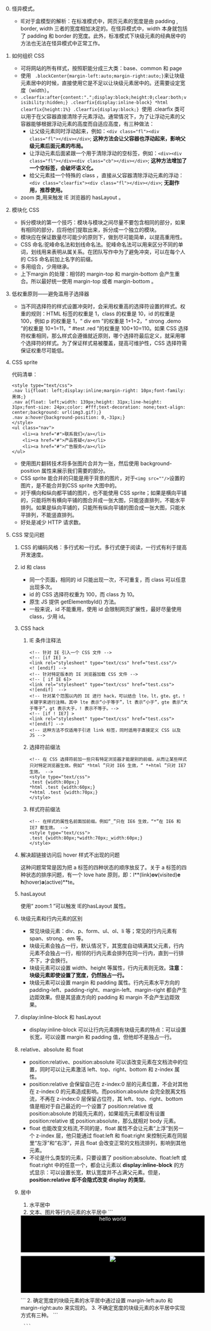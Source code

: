 0. 怪异模式。
    - IE对于盒模型的解析：在标准模式中，网页元素的宽度是由 padding , border, width 三者的宽度相加决定的。在怪异模式中，width 本身就包括了 padding 和 border 的宽度。此外，标准模式下块级元素的经典居中的方法也无法在怪异模式中正常工作。
2. 如何组织 CSS
    - 可将网站的所有样式，按照职能分成三大类：base、common 和 page
    - 使用 ` .blockCenter{margin-left:auto;margin-right:auto;}`来让块级元素居中的时候，直接使用它是不足以让块级元素居中的。还需要设定宽度（width）。
    - `.clearfix:after{content:".";display:block;height:0;clear:both;visibility:hidden;} .clearfix{display:inline-block} *html clearfix{height:1%} .Clearfix{display:block;} `使用 .clearfix 类可以用于在父容器直接清除子元素浮动。通常情况下，为了让浮动元素的父容器能够根据浮动元素的高度而自适应高度，有三种做法：
        + 让父级元素同时浮动起来，例如：`<div class="fl"><div class="fl"></div></div>`; **这种方法会让父容器也浮动起来，影响父级元素后面元素的布局。**
        + 让浮动元素后面紧跟一个用于清除浮动的空标签，例如：`<div><div class="fl"></div><div class="cb"></div></div>`; **这种方法增加了一个空标签，会破坏语义化。**
        + 给父元素挂一个特殊的 class ，直接从父容器清除浮动元素的浮动：`<div class="clearfix"><div class="fl"></div></div>`; **无副作用，推荐使用。**
    - zoom 类,用来触发 IE 浏览器的 hasLayout 。
3. 模块化 CSS
    - 拆分模块的第一个技巧：模块与模块之间尽量不要包含相同的部分，如果有相同的部分，应将他们提取出来，拆分成一个独立的模块。
    - 模块应在保证数量尽可能少的原则下，做到尽可能简单，以提高重用性。
    - CSS 命名:驼峰命名法和划线命名法。驼峰命名法可以用来区分不同的单词，划线用来表明从属关系。在团队写作中为了避免冲突，可以在每个人的 CSS 命名前加上名字的前缀。
    - 多用组合，少用继承。
    - 上下margin 的处理：相邻的 margin-top 和 margin-bottom 会产生重合。所以最好统一使用 margin-top 或者 margin-bottom 。
4. 低权重原则——避免滥用子选择器
    - 当不同选择符的样式设置冲突时，会采用权重高的选择符设置的样式。权重的规则：HTML 标签的权重是 1，class 的权重是 10，id 的权重是 100，例如 p 的权重是 1，“ div em ”的权重是 1+1=2，“ strong .demo ”的权重是 10+1=11，“ #test .red ”的权重是 100+10=110。如果 CSS 选择符权重相同，那么样式会遵循就近原则，哪个选择符最后定义，就采用哪个选择符的样式。为了保证样式易被覆盖，提高可维护性，CSS 选择符需保证权重尽可能低。
5. CSS sprite

    代码清单：

    ```
    <style type="text/css">
    .nav li{float: left;display:inline;margin-right: 10px;font-family: 黑体;}
    .nav a{float: left;width: 139px;height: 31px;line-height: 31px;font-size: 24px;color: #fff;text-decoration: none;text-align: center;background: url(img3.gif);}
    .nav a:hover{background-position: 0,-31px;}
    </style>
    <ul class="nav">
        <li><a href="#">联系我们</a></li>
        <li><a href="#">产品答疑</a></li>
        <li><a href="#">广告服务</a></li>
    </ul>
    ```

    - 使用图片翻转技术将多张图片合并为一张，然后使用 background-position 属性来展示我们需要的部分。
    - CSS sprite 能合并的只能是用于背景的图片，对于`<img src=""/>`设置的图片，是不能合并到CSS sprite 大图中的。
    - 对于横向和纵向都平铺的图片，也不能使用 CSS sprite；如果是横向平铺的，只能将所有横向平铺的图合并成一张大图，只能竖直排列，不能水平排列。如果是纵向平铺的，只能所有纵向平铺的图合成一张大图，只能水平排列，不能竖直排列。
    - 好处是减少 HTTP 请求数。

6. CSS 常见问题
    1. CSS 的编码风格：多行式和一行式。多行式便于阅读，一行式有利于提高开发速度。
    2. id 和 class
        - 同一个页面，相同的 id 只能出现一次，不可重复，而 class 可以任意出现多次。
        - id 的 CSS 选择符权重为 100，而 class 为 10。
        - 原生 JS 提供 getElementbyId() 方法。
        - 一般来说，id 不能重用，使用 id 会限制网页扩展性，最好尽量使用 class，少用 id。
    3. CSS hack
        1. IE 条件注释法

            ```
            <!-- 针对 IE 引入一个 CSS 文件 -->
            <!-- [if IE] >
            <link rel="stylesheet" type="text/css" href="test.css"/>
            <! [endif] -->
            <!-- 针对特定版本的 IE 浏览器加载 CSS 文件 -->
            <!-- [ if IE 6]>
            <link rel="stylesheet" type="text/css" href="test.css">
            <![endif]  -->
            <!-- 针对某个范围以内的 IE 进行 hack，可以结合 lte，lt，gte，gt，! 关键字来进行注释。其中 lte 表示“小于等于”，lt 表示“小于”，gte 表示“大于等于”，gt 表示大于，! 表示不等于。-->
            <!-- [if ! IE7] >
            <link rel="stylesheet" type="text/css" href="test.css">
            <![endif] -->
            <!-- 这种方法不仅适用于引进 link 标签，同时适用于直接定义 CSS 以及 JS -->
            ```

        2. 选择符前缀法

            ```
            <!-- 在 CSS 选择符前加一些只有特定浏览器才能是别的前缀，从而让某些样式只对特定浏览器生效。例如“ *html ”只对 IE6 生效，“ *+html ”只对 IE7 生效。 -->
            <style type="text/css">
            .test {width:80px;}
            *html .test {width:60px;}
            *+html .test {width:70px;}
            </style>
            ```

        3. 样式符前缀法

            ```
            <!-- 在样式的属性名前面加前缀。例如“_”只在 IE6 生效，“*”在 IE6 和 IE7 都生效。 -->
            <style type="text/css">
            .test {width:80px;*width:70px;_width:60px;}
            </style>
            ```

    4. 解决超链接访问后 hover 样式不出现的问题

        这种问题常常是因为把 a 标签的四种状态的顺序放反了。关于 a 标签的四种状态的排序问题，有一个 love hate 原则，即：l**(link)**ov**(visited)**e h**(hover)**a**(active)**te。

    5. hasLayout

        使用“ zoom:1 ”可以触发 IE的hasLayout 属性。

    6. 块级元素和行内元素的区别
        - 常见块级元素：div、p、form、ul、ol、li 等；常见的行内元素有 span、strong、em 等。
        - 块级元素会独占一行，默认情况下，其宽度自动填满其父元素，行内元素不会独占一行，相邻的行内元素会排列在同一行内，直到一行排不下，才会换行。
        - 块级元素可以设置 width、height 等属性，行内元素则无效。**注意：块级元素即使设置了宽度，仍然独占一行。**
        - 块级元素可以设置 margin 和 padding 属性。行内元素水平方向的 padding-left、padding-right、margin-left、margin-right 都会产生边距效果。但是其竖直方向的 padding 和 margin 不会产生边距效果。
    7. display:inline-block 和 hasLayout
        - display:inline-block 可以让行内元素拥有块级元素的特点：可以设置长宽，可以设置 margin 和 padding 值，但他却不是独占一行。
    8. relative、absolute 和 float
        - position:relative、position:absolute 可以该改变元素在文档流中的位置，同时可以让元素激活 left、top、right、bottom 和 z-index 属性。
        - position:relative 会保留自己在 z-index:0 层的元素位置，不会对其他在 z-index:0 的元素造成影响。而position:absolute 会完全脱离文档流，不再在 z-index:0 层保留占位符，其 left、top、right、bottom 值是相对于自己最近的一个设置了 position:relative 或 position:absolute 的祖先元素的，如果祖先元素都没有设置 position:relative 或 position:absolute，那么就相对 body 元素。
        - float 也能改变文档流,不同的是，float 属性不会让元素“上浮”到另一个 z-index 层，他只能通过 float:left 和 float:right 来控制元素在同层里“左浮”和“右浮”，并且 float 会改变正常的文档流排列，影响到其他元素。
        - 不论是什么类型的元素，只要设置了 position:absolute、float:left 或 float:right 中的任意一个，都会让元素以 **display:inline-block** 的方式显示：可以设置长宽，默认宽度并不占满父元素。但是，**position:relative 却不会隐式改变 display 的类型**。
    9. 居中
        1. 水平居中
          1. 文本、图片等行内元素的水平居中
            ```
          <style type="text/CSS">
          .wrap{background: #000;width: 500px;height: 100px;margin-bottom: 10px;color: #fff;text-align: center}
          </style>

          <div class="wrap">hello world</div>
          <div class="wrap"><img src="#" /></div>
            ```
          2. 确定宽度的块级元素的水平居中通过设置 margin-left:auto 和 margin-right:auto 来实现的。
          3. 不确定宽度的块级元素的水平居中实现方式有三种。
            ```
            
            ```
